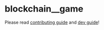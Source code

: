 # blockchain__game
Please read [contributing guide](https://github.com/dev-launchers/devbots__game/blob/main/CONTRIBUTING.md) and [dev guide](https://docs.google.com/document/d/1jaz-hz0xGX_2SlxUOfHo7GqCkFsNxpOMKPS7oGUfbc0/edit)!

